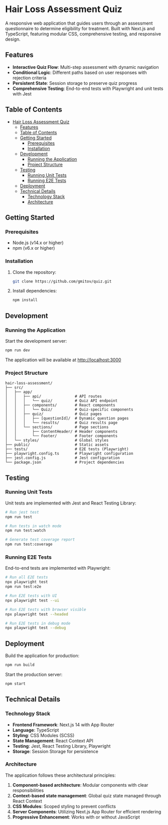 # Hair Loss Assessment Quiz

A responsive web application that guides users through an assessment questionnaire to determine eligibility for treatment. Built with Next.js and TypeScript, featuring modular CSS, comprehensive testing, and responsive design.

## Features

- **Interactive Quiz Flow**: Multi-step assessment with dynamic navigation
- **Conditional Logic**: Different paths based on user responses with rejection criteria
- **Persistent State**: Session storage to preserve quiz progress
- **Comprehensive Testing**: End-to-end tests with Playwright and unit tests with Jest

## Table of Contents

- [Hair Loss Assessment Quiz](#hair-loss-assessment-quiz)
    - [Features](#features)
    - [Table of Contents](#table-of-contents)
    - [Getting Started](#getting-started)
        - [Prerequisites](#prerequisites)
        - [Installation](#installation)
    - [Development](#development)
        - [Running the Application](#running-the-application)
        - [Project Structure](#project-structure)
    - [Testing](#testing)
        - [Running Unit Tests](#running-unit-tests)
        - [Running E2E Tests](#running-e2e-tests)
    - [Deployment](#deployment)
    - [Technical Details](#technical-details)
        - [Technology Stack](#technology-stack)
        - [Architecture](#architecture)

## Getting Started

### Prerequisites

- Node.js (v14.x or higher)
- npm (v6.x or higher)

### Installation

1. Clone the repository:

    ```bash
    git clone https://github.com/gmitov/quiz.git
    ```

2. Install dependencies:
    ```bash
    npm install
    ```

## Development

### Running the Application

Start the development server:

```bash
npm run dev
```

The application will be available at [http://localhost:3000](http://localhost:3000)

### Project Structure

```
hair-loss-assessment/
├── src/
│   ├── app/
│   │   ├── api/               # API routes
│   │   │   └── quiz/          # Quiz API endpoint
│   │   ├── components/        # React components
│   │   │   └── Quiz/          # Quiz-specific components
│   │   ├── quiz/              # Quiz pages
│   │   │   ├── [questionId]/  # Dynamic question pages
│   │   │   └── results/       # Quiz results page
│   │   └── sections/          # Page sections
│   │       ├── ContentHeader/ # Header components
│   │       └── Footer/        # Footer components
│   └── styles/                # Global styles
├── public/                    # Static assets
├── tests/                     # E2E tests (Playwright)
├── playwright.config.ts       # Playwright configuration
├── jest.config.js             # Jest configuration
└── package.json               # Project dependencies
```

## Testing

### Running Unit Tests

Unit tests are implemented with Jest and React Testing Library:

```bash
# Run jest test
npm run test

# Run tests in watch mode
npm run test:watch

# Generate test coverage report
npm run test:coverage
```

### Running E2E Tests

End-to-end tests are implemented with Playwright:

```bash
# Run all E2E tests
npx playwright test
npm run test:e2e

# Run E2E tests with UI
npx playwright test --ui

# Run E2E tests with browser visible
npx playwright test --headed

# Run E2E tests in debug mode
npx playwright test --debug
```

## Deployment

Build the application for production:

```bash
npm run build
```

Start the production server:

```bash
npm start
```

## Technical Details

### Technology Stack

- **Frontend Framework**: Next.js 14 with App Router
- **Language**: TypeScript
- **Styling**: CSS Modules (SCSS)
- **State Management**: React Context API
- **Testing**: Jest, React Testing Library, Playwright
- **Storage**: Session Storage for persistence

### Architecture

The application follows these architectural principles:

1. **Component-based architecture**: Modular components with clear responsibilities
2. **Context-based state management**: Global quiz state managed through React Context
3. **CSS Modules**: Scoped styling to prevent conflicts
4. **Server Components**: Utilizing Next.js App Router for efficient rendering
5. **Progressive Enhancement**: Works with or without JavaScript
